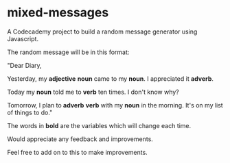 # mixed-messages

A Codecademy project to build a random message generator using Javascript.

The random message will be in this format:

"Dear Diary,

Yesterday, my **adjective** **noun** came to my **noun**.
I appreciated it **adverb**.

Today my **noun** told me to **verb** ten times. I don't know why?

Tomorrow, I plan to **adverb** **verb** with my **noun** in the morning. It's on my list of things to do."

The words in **bold** are the variables which will change each time.

Would appreciate any feedback and improvements.

Feel free to add on to this to make improvements.
